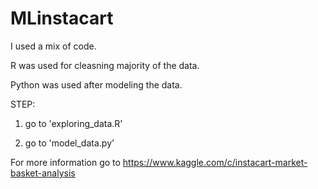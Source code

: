 # MLinstacart

I used a mix of code.

R was used for cleasning majority of the data.

Python was used after modeling the data.

STEP:

1. go to 'exploring_data.R'

2. go to 'model_data.py'

For more information go to https://www.kaggle.com/c/instacart-market-basket-analysis
